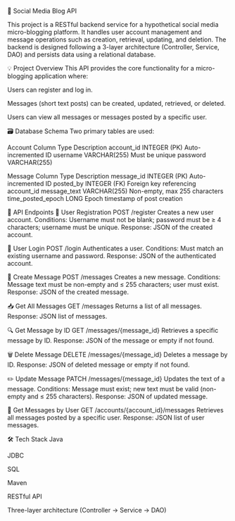 📱 Social Media Blog API

This project is a RESTful backend service for a hypothetical social media micro-blogging platform. It handles user account management and message operations such as creation, retrieval, updating, and deletion. The backend is designed following a 3-layer architecture (Controller, Service, DAO) and persists data using a relational database.

💡 Project Overview
This API provides the core functionality for a micro-blogging application where:

Users can register and log in.

Messages (short text posts) can be created, updated, retrieved, or deleted.

Users can view all messages or messages posted by a specific user.

🗃️ Database Schema
Two primary tables are used:

Account
Column	Type	Description
account_id	INTEGER (PK)	Auto-incremented ID
username	VARCHAR(255)	Must be unique
password	VARCHAR(255)	

Message
Column	Type	Description
message_id	INTEGER (PK)	Auto-incremented ID
posted_by	INTEGER (FK)	Foreign key referencing account_id
message_text	VARCHAR(255)	Non-empty, max 255 characters
time_posted_epoch	LONG	Epoch timestamp of post creation

🧩 API Endpoints
🔐 User Registration
POST /register
Creates a new user account.
Conditions: Username must not be blank; password must be ≥ 4 characters; username must be unique.
Response: JSON of the created account.

🔑 User Login
POST /login
Authenticates a user.
Conditions: Must match an existing username and password.
Response: JSON of the authenticated account.

📝 Create Message
POST /messages
Creates a new message.
Conditions: Message text must be non-empty and ≤ 255 characters; user must exist.
Response: JSON of the created message.

📥 Get All Messages
GET /messages
Returns a list of all messages.
Response: JSON list of messages.

🔍 Get Message by ID
GET /messages/{message_id}
Retrieves a specific message by ID.
Response: JSON of the message or empty if not found.

🗑️ Delete Message
DELETE /messages/{message_id}
Deletes a message by ID.
Response: JSON of deleted message or empty if not found.

✏️ Update Message
PATCH /messages/{message_id}
Updates the text of a message.
Conditions: Message must exist; new text must be valid (non-empty and ≤ 255 characters).
Response: JSON of updated message.

👤 Get Messages by User
GET /accounts/{account_id}/messages
Retrieves all messages posted by a specific user.
Response: JSON list of user messages.

🛠️ Tech Stack
Java

JDBC

SQL

Maven

RESTful API

Three-layer architecture (Controller → Service → DAO)

